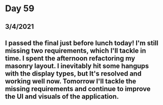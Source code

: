 # Day 59
## __3/4/2021__

## I passed the final just before lunch today! I'm still missing two requirements, which I'll tackle in time. I spent the afternoon refactoring my masonry layout. I inevitably hit some hangups with the display types, but It's resolved and working well now. Tomorrow I'll tackle the missing requirements and continue to improve the UI and visuals of the application.